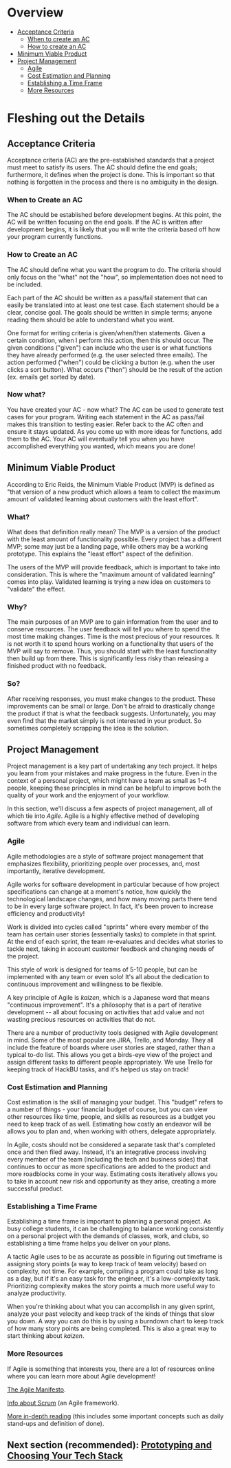 # Overview

* [Acceptance Criteria](#acceptance-criteria)
  * [When to create an AC](#when-to-create-an-ac)
  * [How to create an AC](#how-to-create-an-ac)
* [Minimum Viable Product](#minimum-viable-product)
* [Project Management](#project-management)
  * [Agile](#agile)
  * [Cost Estimation and Planning](#cost-estimation-and-planning)
  * [Establishing a Time Frame](#establishing-a-time-frame)
  * [More Resources](#more-resources)

# Fleshing out the Details

## Acceptance Criteria

Acceptance criteria (AC) are the pre-established standards that a project must meet to satisfy its users. The AC should define the end goals; furthermore, it defines when the project is done. This is important so that nothing is forgotten in the process and there is no ambiguity in the design.

### When to Create an AC
The AC should be established before development begins. At this point, the AC will be written focusing on the end goals. If the AC is written after development begins, it is likely that you will write the criteria based off how your program currently functions.

### How to Create an AC
The AC should define what you want the program to do. The criteria should only focus on the "what" not the "how", so implementation does not need to be included.

Each part of the AC should be written as a pass/fail statement that can easily be translated into at least one test case. Each statement should be a clear, concise goal. The goals should be written in simple terms; anyone reading them should be able to understand what you want.

One format for writing criteria is given/when/then statements. Given a certain condition, when I perform this action, then this should occur. The given conditions ("given") can include who the user is or what functions they have already performed (e.g. the user selected three emails). The action performed ("when") could be clicking a button (e.g. when the user clicks a sort button). What occurs ("then") should be the result of the action (ex. emails get sorted by date).

### Now what?
You have created your AC - now what? The AC can be used to generate test cases for your program. Writing each statement in the AC as pass/fail makes this transition to testing easier. Refer back to the AC often and ensure it stays updated. As you come up with more ideas for functions, add them to the AC. Your AC will eventually tell you when you have accomplished everything you wanted, which means you are done!

## Minimum Viable Product
According to Eric Reids, the Minimum Viable Product (MVP) is defined as "that version of a new product which allows a team to collect the maximum amount of validated learning about customers with the least effort".

### What?

What does that definition really mean? The MVP is a version of the product with the least amount of functionality possible. Every project has a different MVP; some may just be a landing page, while others may be a working prototype. This explains the "least effort" aspect of the definition.

The users of the MVP will provide feedback, which is important to take into consideration. This is where the "maximum amount of validated learning" comes into play. Validated learning is trying a new idea on customers to "validate" the effect. 

### Why?

The main purposes of an MVP are to gain information from the user and to conserve resources. The user feedback will tell you where to spend the most time making changes. Time is the most precious of your resources. It is not worth it to spend hours working on a functionality that users of the MVP will say to remove. Thus, you should start with the least functionality then build up from there. This is significantly less risky than releasing a finished product with no feedback.

### So?

After receiving responses, you must make changes to the product. These improvements can be small or large. Don't be afraid to drastically change the product if that is what the feedback suggests. Unfortunately, you may even find that the market simply is not interested in your product. So sometimes completely scrapping the idea is the solution.

## Project Management

Project management is a key part of undertaking any tech project. It helps you learn from your mistakes and make progress in the future. Even in the context of a personal project, which might have a team as small as 1-4 people, keeping these principles in mind can be helpful to improve both the quality of your work and the enjoyment of your workflow.

In this section, we'll discuss a few aspects of project management, all of which tie into *Agile*. Agile is a highly effective method of developing software from which every team and individual can learn.

### Agile
Agile methodologies are a style of software project management that emphasizes flexibility, prioritizing people over processes, and, most importantly, iterative development.

Agile works for software development in particular because of how project specifications can change at a moment's notice, how quickly the technological landscape changes, and how many moving parts there tend to be in every large software project. In fact, it's been proven to increase efficiency and productivity!

Work is divided into cycles called "sprints" where every member of the team has certain user stories (essentially tasks) to complete in that sprint. At the end of each sprint, the team re-evaluates and decides what stories to tackle next, taking in account customer feedback and changing needs of the project.

This style of work is designed for teams of 5-10 people, but can be implemented with any team or even solo! It's all about the dedication to continuous improvement and willingness to be flexible.

A key principle of Agile is *kaizen*, which is a Japanese word that means "continuous improvement". It's a philosophy that is a part of iterative development -- all about focusing on activities that add value and not wasting precious resources on activities that do not.

There are a number of productivity tools designed with Agile development in mind. Some of the most popular are JIRA, Trello, and Monday. They all include the feature of boards where user stories are staged, rather than a typical to-do list. This allows you get a birds-eye view of the project and assign different tasks to different people appropriately. We use Trello for keeping track of HackBU tasks, and it's helped us stay on track!

### Cost Estimation and Planning
Cost estimation is the skill of managing your budget. This "budget" refers to a number of things - your financial budget of course, but you can view other resources like time, people, and skills as resources as a budget you need to keep track of as well. Estimating how costly an endeavor will be allows you to plan and, when working with others, delegate appropriately.

In Agile, costs should not be considered a separate task that's completed once and then filed away. Instead, it's an integrative process involving every member of the team (including the tech and business sides) that continues to occur as more specifications are added to the product and more roadblocks come in your way. Estimating costs iteratively allows you to take in account new risk and opportunity as they arise, creating a more successful product. 

### Establishing a Time Frame
Establishing a time frame is important to planning a personal project. As busy college students, it can be challenging to balance working consistently on a personal project with the demands of classes, work, and clubs, so establishing a time frame helps you deliver on your plans.

A tactic Agile uses to be as accurate as possible in figuring out timeframe is assigning story points (a way to keep track of team velocity) based on complexity, not time. For example, compiling a program could take as long as a day, but if it's an easy task for the engineer, it's a low-complexity task. Prioritizing complexity makes the story points a much more useful way to analyze productivity.

When you're thinking about what you can accomplish in any given sprint, analyze your past velocity and keep track of the kinds of things that slow you down. A way you can do this is by using a burndown chart to keep track of how many story points are being completed. This is also a great way to start thinking about *kaizen*.

### More Resources
If Agile is something that interests you, there are a lot of resources online where you can learn more about Agile development!

[The Agile Manifesto](https://agilemanifesto.org/principles.html).

[Info about Scrum](https://blog.trello.com/beginners-guide-scrum-and-agile-project-management) (an Agile framework).

[More in-depth reading](https://www.tutorialspoint.com/agile/index.htm) (this includes some important concepts such as daily stand-ups and definition of done).


## Next section (recommended): [Prototyping and Choosing Your Tech Stack](https://github.com/HackBinghamton/IntroToProgrammingWorkshop/blob/master/ChoosingTechnologiesAndPrototyping.md)
